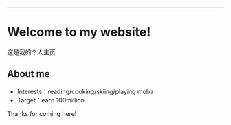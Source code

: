 ---

# Welcome to my website!

这是我的个人主页

## About me

- Interests：reading/cooking/skiing/playing moba
- Target：earn 100million

Thanks for coming here!
